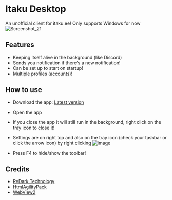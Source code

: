 # Itaku Desktop
An unofficial client for itaku.ee! Only supports Windows for now
![Screenshot_21](https://github.com/ReDarkTechnology/Itaku-Desktop/assets/53262904/2c8b4f56-dc8c-4641-a727-b5cc6786e2f2)

## Features
- Keeping itself alive in the background (like Discord)
- Sends you notification if there's a new notification!
- Can be set up to start on startup!
- Multiple profiles (accounts)!

## How to use
- Download the app: [Latest version](https://github.com/ReDarkTechnology/Itaku-Desktop/releases/latest)
- Open the app
- If you close the app it will still run in the background, right click on the tray icon to close it!
- Settings are on right top and also on the tray icon (check your taskbar or click the arrow icon) by right clicking
![image](https://github.com/ReDarkTechnology/Itaku-Desktop/assets/53262904/8c58de35-ffbb-44d1-89aa-7d83c93dd837)

- Press F4 to hide/show the toolbar!

## Credits
- [ReDark Technology](https://github.com/ReDarkTechnology)
- [HtmlAgilityPack](https://github.com/zzzprojects/html-agility-pack)
- [WebView2](https://developer.microsoft.com/en-us/microsoft-edge/webview2/)
